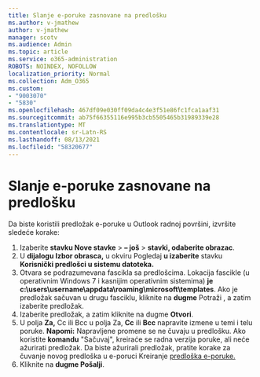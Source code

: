```yaml
---
title: Slanje e-poruke zasnovane na predlošku
ms.author: v-jmathew
author: v-jmathew
manager: scotv
ms.audience: Admin
ms.topic: article
ms.service: o365-administration
ROBOTS: NOINDEX, NOFOLLOW
localization_priority: Normal
ms.collection: Adm_O365
ms.custom:
- "9003070"
- "5830"
ms.openlocfilehash: 467df09e030ff09da4c4e3f51e86fc1fca1aaf31
ms.sourcegitcommit: ab75f66355116e995b3cb5505465b31989339e28
ms.translationtype: MT
ms.contentlocale: sr-Latn-RS
ms.lasthandoff: 08/13/2021
ms.locfileid: "58320677"
---
```

# <a name="send-an-email-message-based-on-a-template"></a>Slanje e-poruke zasnovane na predlošku

Da biste koristili predložak e-poruke u Outlook radnoj površini, izvršite sledeće korake:

1. Izaberite **stavku Nove stavke**  >  **– još**  >  **stavki, odaberite obrazac**.
2. U **dijalogu Izbor obrasca,** u okviru Pogledaj **u izaberite** stavku **Korisnički predlošci u sistemu datoteka.**
3. Otvara se podrazumevana fascikla sa predlošcima. Lokacija fascikle (u operativnim Windows 7 i kasnijim operativnim sistemima) **je c:\users\username\appdata\roaming\microsoft\templates**. Ako je predložak sačuvan u drugu fasciklu, kliknite na **dugme** Potraži , a zatim izaberite predložak.
4. Izaberite predložak, a zatim kliknite na dugme **Otvori**.
5. U polja **Za,** Cc ili Bcc u polja Za, **Cc** ili **Bcc** napravite izmene u temi i telu poruke.
    **Napomi:** Napravljene promene se ne čuvaju u predlošku. Ako koristite **komandu** "Sačuvaj", kreiraće se radna verzija poruke, ali neće ažurirati predložak. Da biste ažurirali predložak, pratite korake za čuvanje novog predloška u e-poruci Kreiranje [predloška e-poruke.](https://support.microsoft.com/office/create-an-email-message-template-43ec7142-4dd0-4351-8727-bd0977b6b2d1)
6. Kliknite na **dugme Pošalji**.
